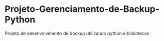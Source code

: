 # Projeto-Gerenciamento-de-Backup-Python
Projeto de desenvolvimento de backup utilizando python e bibliotecas
